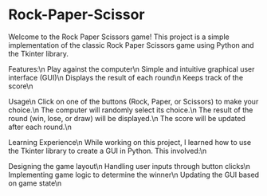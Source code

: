 # Rock-Paper-Scissor

Welcome to the Rock Paper Scissors game! This project is a simple implementation of the classic Rock Paper Scissors game using Python and the Tkinter library.

Features:\n
Play against the computer\n
Simple and intuitive graphical user interface (GUI)\n
Displays the result of each round\n
Keeps track of the score\n

Usage\n
Click on one of the buttons (Rock, Paper, or Scissors) to make your choice.\n
The computer will randomly select its choice.\n
The result of the round (win, lose, or draw) will be displayed.\n
The score will be updated after each round.\n

Learning Experience\n
While working on this project, I learned how to use the Tkinter library to create a GUI in Python. This involved:\n

Designing the game layout\n
Handling user inputs through button clicks\n
Implementing game logic to determine the winner\n
Updating the GUI based on game state\n
